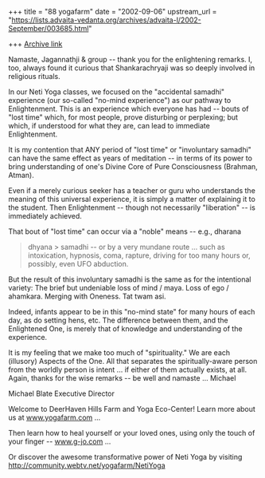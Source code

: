 +++
title = "88 yogafarm"
date = "2002-09-06"
upstream_url = "https://lists.advaita-vedanta.org/archives/advaita-l/2002-September/003685.html"

+++
[Archive link](https://lists.advaita-vedanta.org/archives/advaita-l/2002-September/003685.html)

Namaste, Jagannathji & group -- thank you for the enlightening remarks.
I, too, always found it curious that Shankarachryaji was so deeply
involved in religious rituals.

In our Neti Yoga classes, we focused on the "accidental samadhi"
experience (our so-called "no-mind experience") as our pathway to
Enlightenment.  This is an experience which everyone has had -- bouts of
"lost time" which, for most people, prove disturbing or perplexing; but
which, if understood for what they are, can lead to immediate
Enlightenment.

It is my contention that ANY period of "lost time" or "involuntary
samadhi" can have the same effect as years of meditation -- in terms of
its power to bring understanding of one's Divine Core of Pure
Consciousness (Brahman, Atman).

Even if a merely curious seeker has a teacher or guru who understands
the meaning of this universal experience, it is simply a matter of
explaining it to the student.  Then Enlightenment -- though not
necessarily "liberation" -- is immediately achieved.

That bout of "lost time" can occur via a "noble" means -- e.g., dharana
> dhyana > samadhi -- or by a very mundane route ... such as
intoxication, hypnosis, coma, rapture, driving for too many hours or,
possibly, even UFO abduction.

But the result of this involuntary samadhi is the same as for the
intentional variety: The brief but undeniable loss of mind / maya.  Loss
of ego / ahamkara.  Merging with Oneness.  Tat twam asi.

Indeed, infants appear to be in this "no-mind state" for many hours of
each day, as do setting hens, etc.  The difference between them, and the
Enlightened One, is merely that of knowledge and understanding of the
experience.

It is my feeling that we make too much of "spirituality."  We are each
(illusory) Aspects of the One.  All that separates the spiritually-aware
person from the worldly person is intent ... if either of them actually
exists, at all.  Again, thanks for the wise remarks -- be well and
namaste ... Michael

Michael Blate
Executive Director

Welcome to DeerHaven Hills Farm and Yoga Eco-Center!  Learn more about
us at www.yogafarm.com ...

Then learn how to heal yourself or your loved ones, using only the touch
of your finger -- www.g-jo.com ...

Or discover the awesome transformative power of Neti Yoga by visiting
http://community.webtv.net/yogafarm/NetiYoga

